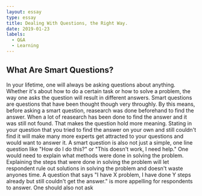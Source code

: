 ```yaml
---
layout: essay
type: essay
title: Dealing With Questions, the Right Way. 
date: 2019-01-23
labels:
  - Q&A 
  - Learning
---
```


## What Are Smart Questions? 
   In your lifetime, one will always be asking questions about anything. Whether it's about how to do a certain task or how to solve a problem, the way one asks the question will result in different answers. Smart questions are questions that have been thought though very throughly. By this means, before asking a smart question, reasearch was done beforehand to find the answer. When a lot of reasearch has been done to find the answer and it was still not found. That makes the question hold more meaning. Stating in your question that you tried to find the answer on your own and still couldn't find it will make many more experts get attracted to your questions and would want to answer it. 
   A smart question is also not just a simple, one line question like "How do I do this?" or "This doesn't work, I need help."  One would need to explain what methods were done in solving the problem. Explaining the steps that were done in solving the problem will let respondent rule out solutions in solving the problem and doesn't waste anyones time. A question that says "I have X problem, I have done Y steps already but still couldn't get the answer." is more appelling for respondents to answer. One should also not ask 
